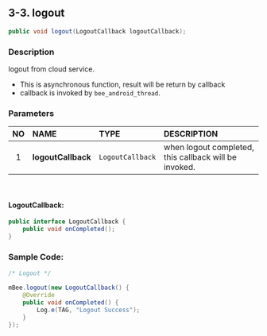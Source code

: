 ## 3-3. logout

```java
public void logout(LogoutCallback logoutCallback);
```

### Description

logout from cloud service.

* This is asynchronous function, result will be return by callback
* callback is invoked by `bee_android_thread`.

### Parameters

| NO | NAME | TYPE | DESCRIPTION |
| :---: | :--- | :--- | :--- |
| 1 | **logoutCallback** | `LogoutCallback` | when logout completed, this callback will be invoked. |

<br>

#### LogoutCallback:

```java
public interface LogoutCallback {
    public void onCompleted();
}
```

### Sample Code:

```java
/* Logout */

mBee.logout(new LogoutCallback() {
    @Override
    public void onCompleted() {
        Log.e(TAG, "Logout Success");
    }
});
```
